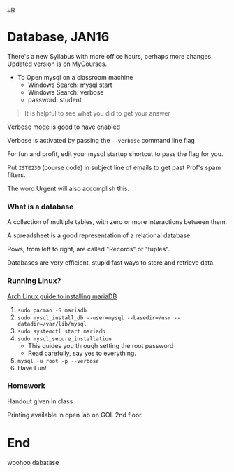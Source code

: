 [up](../index.md)

# Database, JAN16

There's a new Syllabus with more office hours, perhaps more changes. Updated
version is on MyCourses.

- To Open mysql on a classroom machine
    - Windows Search: mysql start
    - Windows Search: verbose
    - password: student

> It is helpful to see what you did to get your answer

Verbose mode is good to have enabled

Verbose is activated by passing the `--verbose` command line flag

For fun and profit, edit your mysql startup shortcut to pass the flag for you.

Put `ISTE230` (course code) in subject line of emails to get past Prof's spam filters.

The word Urgent will also accomplish this.

### What is a database

A collection of multiple tables, with zero or more interactions between them.

A spreadsheet is a good representation of a relational database.

Rows, from left to right, are called "Records" or "tuples".

Databases are very efficient, stupid fast ways to store and retrieve data.

### Running Linux?

[Arch Linux guide to installing mariaDB](https://wiki.archlinux.org/index.php?title=MariaDB&redirect=no#Installation)

1. `sudo pacman -S mariadb`
2. `sudo mysql_install_db --user=mysql --basedir=/usr --datadir=/var/lib/mysql`
3. `sudo systemctl start mariadb`
4. `sudo mysql_secure_installation`
    - This guides you through setting the root password
    - Read carefully, say yes to everything.
5. `mysql -u root -p --verbose`
6. Have Fun!

### Homework

Handout given in class

Printing available in open lab on GOL 2nd floor.

# End

woohoo dabatase

